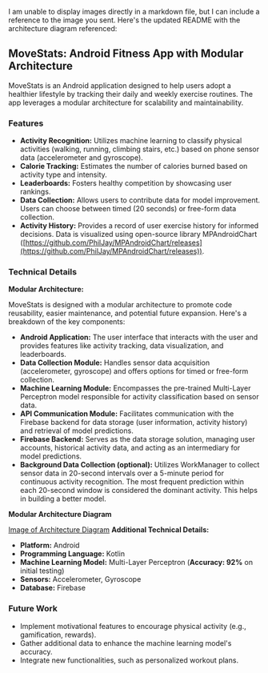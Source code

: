 I am unable to display images directly in a markdown file, but I can include a reference to the image you sent. Here's the updated README with the architecture diagram referenced:

## MoveStats: Android Fitness App with Modular Architecture

MoveStats is an Android application designed to help users adopt a healthier lifestyle by tracking their daily and weekly exercise routines. The app leverages a modular architecture for scalability and maintainability.

### Features

* **Activity Recognition:** Utilizes machine learning to classify physical activities (walking, running, climbing stairs, etc.) based on phone sensor data (accelerometer and gyroscope).
* **Calorie Tracking:** Estimates the number of calories burned based on activity type and intensity.
* **Leaderboards:** Fosters healthy competition by showcasing user rankings. 
* **Data Collection:** Allows users to contribute data for model improvement. Users can choose between timed (20 seconds) or free-form data collection.
* **Activity History:** Provides a record of user exercise history for informed decisions. Data is visualized using open-source library MPAndroidChart ([https://github.com/PhilJay/MPAndroidChart/releases](https://github.com/PhilJay/MPAndroidChart/releases)).

### Technical Details

**Modular Architecture:**

MoveStats is designed with a modular architecture to promote code reusability, easier maintenance, and potential future expansion. Here's a breakdown of the key components:

* **Android Application:** The user interface that interacts with the user and provides features like activity tracking, data visualization, and leaderboards.
* **Data Collection Module:** Handles sensor data acquisition (accelerometer, gyroscope) and offers options for timed or free-form collection.
* **Machine Learning Module:** Encompasses the pre-trained Multi-Layer Perceptron model responsible for activity classification based on sensor data.
* **API Communication Module:** Facilitates communication with the Firebase backend for data storage (user information, activity history) and retrieval of model predictions.
* **Firebase Backend:** Serves as the data storage solution, managing user accounts, historical activity data, and acting as an intermediary for model predictions.
* **Background Data Collection (optional):** Utilizes WorkManager to collect sensor data in 20-second intervals over a 5-minute period for continuous activity recognition. The most frequent prediction within each 20-second window is considered the dominant activity. This helps in building a better model.

**Modular Architecture Diagram**

[Image of Architecture Diagram](images/architecure.jpg)  **Additional Technical Details:**

* **Platform:** Android
* **Programming Language:** Kotlin
* **Machine Learning Model:** Multi-Layer Perceptron (**Accuracy: 92%** on initial testing)
* **Sensors:** Accelerometer, Gyroscope
* **Database:** Firebase

### Future Work

* Implement motivational features to encourage physical activity (e.g., gamification, rewards).
* Gather additional data to enhance the machine learning model's accuracy.
* Integrate new functionalities, such as personalized workout plans.

